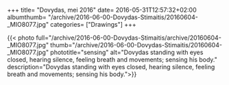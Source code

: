 +++
title= "Dovydas, mei 2016"
date= 2016-05-31T12:57:32+02:00
albumthumb= "/archive/2016-06-00-Dovydas-Stimaitis/20160604-_MIO8077.jpg"
categories= ["Drawings"]
+++

{{< photo full="/archive/2016-06-00-Dovydas-Stimaitis/archive/20160604-_MIO8077.jpg" thumb="/archive/2016-06-00-Dovydas-Stimaitis/20160604-_MIO8077.jpg" phototitle="sensing" alt="Dovydas standing with eyes closed, hearing silence, feeling breath and movements; sensing his body." description="Dovydas standing with eyes closed, hearing silence, feeling breath and movements; sensing his body.">}}